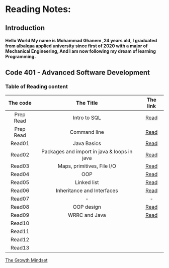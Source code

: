 # Reading Notes:

## Introduction
#### Hello World My name is Mohammad Ghanem ,24 years old, I graduated from albalqaa applied university since first of 2020 with a major of Mechanical Engineering, And I am now following my dream of learning Programming.



## Code 401 - Advanced Software Development
### Table of Reading content

|   The code         |           The Title           |   The link   |
| :-----------------:  | :-----------------------------: | :-----------: |
|   Prep Read        |          Intro to SQL          |    [Read](https://github.com/ghanemgit/reading-notes/blob/main/DataBase.md)|
|   Prep Read        |         Command line           |   [Read](https://github.com/ghanemgit/reading-notes/blob/main/CommandLine.md)|
|   Read01           |             Java Basics           |       [Read](https://github.com/ghanemgit/reading-notes/blob/main/Read01.md)|
|   Read02           |Packages and import in java & loops in java|  [Read](https://github.com/ghanemgit/reading-notes/blob/main/Read02.md)|
|   Read03           |   Maps, primitives, File I/O  |       [Read](https://github.com/ghanemgit/reading-notes/blob/main/Read03.md)|
|   Read04           |               OOP             |       [Read](https://github.com/ghanemgit/reading-notes/blob/main/Read04.md)|
|   Read05           |         Linked list           |       [Read](https://github.com/ghanemgit/reading-notes/blob/main/Read05.md)|
|   Read06           | Inheritance and Interfaces    |       [Read](https://github.com/ghanemgit/reading-notes/blob/main/Read06.md)|
|   Read07           |                -              |       -      |
|   Read08           |            OOP design         |         [Read](https://github.com/ghanemgit/reading-notes/blob/main/Read08.md)|
|   Read09           |            WRRC and Java      |        [Read](https://github.com/ghanemgit/reading-notes/blob/main/Read09.md)|
|   Read10           |                               |              |
|   Read11           |                               |              |
|   Read12           |                               |              |
|   Read13           |                               |              |

[The Growth Mindset](https://github.com/ghanemgit/reading-notes/tree/The-Growth-Mindset)


